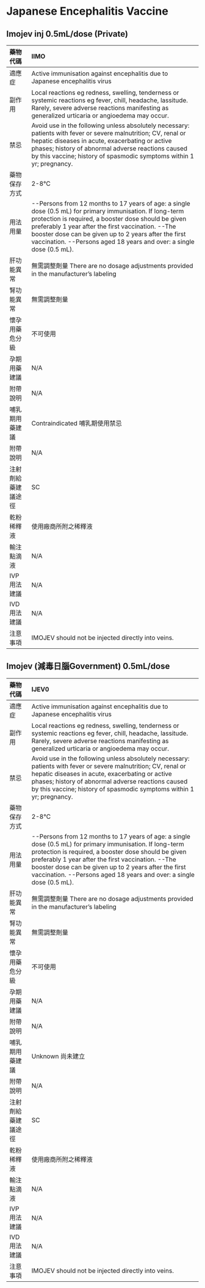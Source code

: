 # Japanese Encephalitis Vaccine

## Imojev inj 0.5mL/dose \(Private\)

| 藥物代碼 | IIMO |
| :--- | :--- |
| 適應症 | Active immunisation against encephalitis due to Japanese encephalitis virus |
| 副作用 | Local reactions eg redness, swelling, tenderness or systemic reactions eg fever, chill, headache, lassitude. Rarely, severe adverse reactions manifesting as generalized urticaria or angioedema may occur. |
| 禁忌 | Avoid use in the following unless absolutely necessary: patients with fever or severe malnutrition; CV, renal or hepatic diseases in acute, exacerbating or active phases; history of abnormal adverse reactions caused by this vaccine; history of spasmodic symptoms within 1 yr; pregnancy. |
| 藥物保存方式 | 2-8℃ |
| 用法用量 | --Persons from 12 months to 17 years of age: a single dose \(0.5 mL\) for primary immunisation. If long-term protection is required, a booster dose should be given preferably 1 year after the first vaccination. --The booster dose can be given up to 2 years after the first vaccination. --Persons aged 18 years and over: a single dose \(0.5 mL\). |
| 肝功能異常 | 無需調整劑量  There are no dosage adjustments provided in the manufacturer’s labeling |
| 腎功能異常 | 無需調整劑量 |
| 懷孕用藥危分級 | 不可使用 |
| 孕期用藥建議 | N/A |
| 附帶說明 | N/A |
| 哺乳期用藥建議 | Contraindicated 哺乳期使用禁忌 |
| 附帶說明 | N/A |
| 注射劑給藥建議途徑 | SC |
| 乾粉稀釋液 | 使用廠商所附之稀釋液 |
| 輸注點滴液 | N/A |
| IVP 用法建議 | N/A |
| IVD 用法建議 | N/A |
| 注意事項 | IMOJEV should not be injected directly into veins. |

## Imojev \(減毒日腦Government\) 0.5mL/dose

| 藥物代碼 | IJEV0 |
| :--- | :--- |
| 適應症 | Active immunisation against encephalitis due to Japanese encephalitis virus |
| 副作用 | Local reactions eg redness, swelling, tenderness or systemic reactions eg fever, chill, headache, lassitude. Rarely, severe adverse reactions manifesting as generalized urticaria or angioedema may occur. |
| 禁忌 | Avoid use in the following unless absolutely necessary: patients with fever or severe malnutrition; CV, renal or hepatic diseases in acute, exacerbating or active phases; history of abnormal adverse reactions caused by this vaccine; history of spasmodic symptoms within 1 yr; pregnancy. |
| 藥物保存方式 | 2-8℃ |
| 用法用量 | --Persons from 12 months to 17 years of age: a single dose \(0.5 mL\) for primary immunisation. If long-term protection is required, a booster dose should be given preferably 1 year after the first vaccination. --The booster dose can be given up to 2 years after the first vaccination. --Persons aged 18 years and over: a single dose \(0.5 mL\). |
| 肝功能異常 | 無需調整劑量  There are no dosage adjustments provided in the manufacturer’s labeling |
| 腎功能異常 | 無需調整劑量 |
| 懷孕用藥危分級 | 不可使用 |
| 孕期用藥建議 | N/A |
| 附帶說明 | N/A |
| 哺乳期用藥建議 | Unknown 尚未建立 |
| 附帶說明 | N/A |
| 注射劑給藥建議途徑 | SC |
| 乾粉稀釋液 | 使用廠商所附之稀釋液 |
| 輸注點滴液 | N/A |
| IVP 用法建議 | N/A |
| IVD 用法建議 | N/A |
| 注意事項 | IMOJEV should not be injected directly into veins. |


